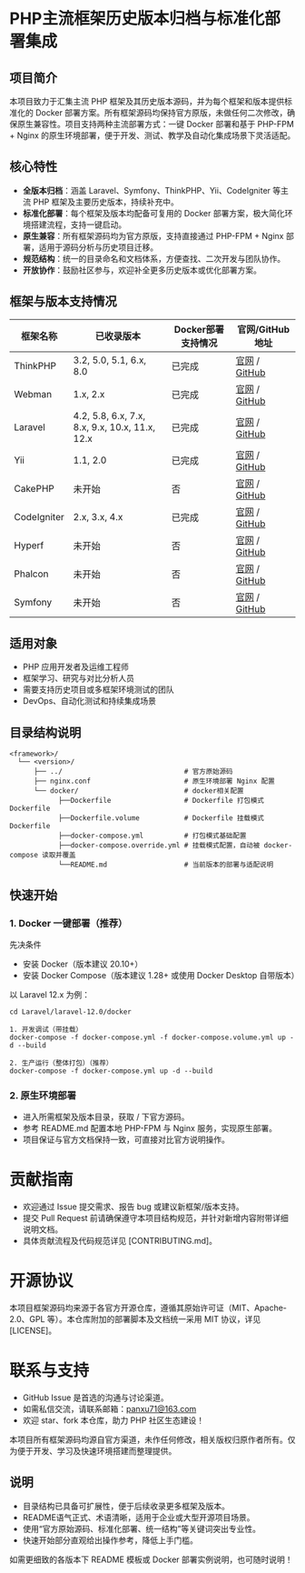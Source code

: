 # PHP主流框架历史版本归档与标准化部署集成

## 项目简介

本项目致力于汇集主流 PHP 框架及其历史版本源码，并为每个框架和版本提供标准化的 Docker 部署方案。所有框架源码均保持官方原版，未做任何二次修改，确保原生兼容性。项目支持两种主流部署方式：一键 Docker 部署和基于 PHP-FPM + Nginx 的原生环境部署，便于开发、测试、教学及自动化集成场景下灵活适配。

## 核心特性

- **全版本归档**：涵盖 Laravel、Symfony、ThinkPHP、Yii、CodeIgniter 等主流 PHP 框架及主要历史版本，持续补充中。
- **标准化部署**：每个框架及版本均配备可复用的 Docker 部署方案，极大简化环境搭建流程，支持一键启动。
- **原生兼容**：所有框架源码均为官方原版，支持直接通过 PHP-FPM + Nginx 部署，适用于源码分析与历史项目迁移。
- **规范结构**：统一的目录命名和文档体系，方便查找、二次开发与团队协作。
- **开放协作**：鼓励社区参与，欢迎补全更多历史版本或优化部署方案。

## 框架与版本支持情况

| 框架名称    | 已收录版本                         | Docker部署支持情况 | 官网/GitHub地址                                                                                 |
| ----------- | -------------------------------- | ------------------ | ---------------------------------------------------------------------------------------------- |
| ThinkPHP    | 3.2, 5.0, 5.1, 6.x, 8.0          | 已完成             | [官网](https://www.thinkphp.cn/) / [GitHub](https://github.com/top-think/think)               |
| Webman     | 1.x, 2.x                         | 已完成             | [官网](https://www.workerman.net/webman/) / [GitHub](https://github.com/walkor/webman)        |
| Laravel    | 4.2, 5.8, 6.x, 7.x, 8.x, 9.x, 10.x, 11.x, 12.x | 已完成           | [官网](https://laravel.com/) / [GitHub](https://github.com/laravel/laravel)                    |
| Yii        | 1.1, 2.0                        | 已完成             | [官网](https://www.yiiframework.com/) / [GitHub](https://github.com/yiisoft-contrib/yiiframework.com) |
| CakePHP    | 未开始                          | 否                 | [官网](https://cakephp.org/) / [GitHub](https://github.com/cakephp/cakephp)                    |
| CodeIgniter| 2.x, 3.x, 4.x                   | 已完成             | [官网](https://codeigniter.com/) / [GitHub](https://github.com/codeigniter4/CodeIgniter4)     |
| Hyperf     | 未开始                          | 否                 | [官网](https://www.hyperf.io/) / [GitHub](https://github.com/hyperf/hyperf)                   |
| Phalcon    | 未开始                          | 否                 | [官网](https://phalcon.io/en-us) / [GitHub](https://github.com/phalcon/phalcon)               |
| Symfony    | 未开始                          | 否                 | [官网](https://symfony.com/) / [GitHub](https://github.com/symfony/symfony)                   |

## 适用对象

- PHP 应用开发者及运维工程师
- 框架学习、研究与对比分析人员
- 需要支持历史项目或多框架环境测试的团队
- DevOps、自动化测试和持续集成场景

## 目录结构说明

```text
<framework>/
  └── <version>/
      ├── ../                              # 官方原始源码
      ├── nginx.conf                       # 原生环境部署 Nginx 配置
      └── docker/                          # docker相关配置
            ├──Dockerfile                  # Dockerfile 打包模式Dockerfile
            ├──Dockerfile.volume           # Dockerfile 挂载模式Dockerfile
            ├──docker-compose.yml          # 打包模式基础配置
            ├──docker-compose.override.yml # 挂载模式配置，自动被 docker-compose 读取并覆盖
            └──README.md                   # 当前版本的部署与适配说明
```

## 快速开始

### 1. Docker 一键部署（推荐）

先决条件

- 安装 Docker（版本建议 20.10+）
- 安装 Docker Compose（版本建议 1.28+ 或使用 Docker Desktop 自带版本）

以 Laravel 12.x 为例：

```shell
cd Laravel/laravel-12.0/docker

1. 开发调试（带挂载）
docker-compose -f docker-compose.yml -f docker-compose.volume.yml up -d --build

2. 生产运行（整体打包）（推荐）
docker-compose -f docker-compose.yml up -d --build
```

### 2. 原生环境部署

- 进入所需框架及版本目录，获取 <version>/ 下官方源码。
- 参考 README.md 配置本地 PHP-FPM 与 Nginx 服务，实现原生部署。
- 项目保证与官方文档保持一致，可直接对比官方说明操作。

# 贡献指南

- 欢迎通过 Issue 提交需求、报告 bug 或建议新框架/版本支持。
- 提交 Pull Request 前请确保遵守本项目结构规范，并针对新增内容附带详细说明文档。
- 具体贡献流程及代码规范详见 [CONTRIBUTING.md]。

# 开源协议

本项目框架源码均来源于各官方开源仓库，遵循其原始许可证（MIT、Apache-2.0、GPL 等）。本仓库附加的部署脚本及文档统一采用 MIT 协议，详见 [LICENSE]。

# 联系与支持

- GitHub Issue 是首选的沟通与讨论渠道。
- 如需私信交流，请联系邮箱：[panxu71@163.com](mailto:panxu71@163.com)
- 欢迎 star、fork 本仓库，助力 PHP 社区生态建设！

本项目所有框架源码均源自官方渠道，未作任何修改，相关版权归原作者所有。仅为便于开发、学习及快速环境搭建而整理提供。

## 说明

- 目录结构已具备可扩展性，便于后续收录更多框架及版本。
- README语气正式、术语清晰，适用于企业或大型开源项目场景。
- 使用“官方原始源码、标准化部署、统一结构”等关键词突出专业性。
- 快速开始部分直观给出操作参考，降低上手门槛。

如需更细致的各版本下 README 模板或 Docker 部署实例说明，也可随时说明！
